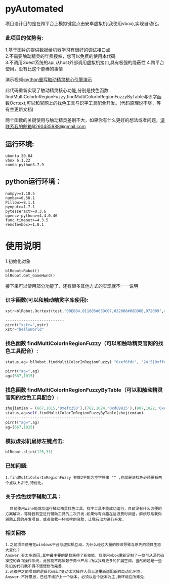 
# pyAutomated
项目设计目的是在跨平台上模拟键鼠点击安卓虚拟机(我使用vbox),实现自动化。

### 此项目的优势有:
1.基于图片的提供数据给机器学习有很好的调试接口点  
2.不需要触动精灵的年费授权，您可以免费的使用本代码  
3.不调用Guest系统的api,从host外部调用虚拟机接口,具有极强的隐蔽性
4.跨平台使用，没有比这个更棒的事情

演示视频:[python重写触动精灵核心引擎演示](https://www.bilibili.com/video/BV1Ev411t7B1/)

此代码重新实现了触动精灵核心功能,分别是找色函数findMultiColorInRegionFuzzy,findMultiColorInRegionFuzzyByTable与识字函数Ocrtext,可以和官网上的找色工具与识字工具配合开发。(代码原理说不尽，等有空更新文档)


两个函数的关键使用与触动精灵差别不大，如果你有什么更好的想法或者问题，请联系我的邮箱ljl260435988@gmail.com

## 运行环境:
    ubuntu 20.04
    vbox 6.1.22
    conda python3.7.9

## python运行环境：
    numpy>=1.18.5
    numba>=0.50.1
    Pillow>=8.1.1
    pynput>=1.7.1
    pytesseract>=0.3.6
    opencv-python>=4.4.0.46
    func_timeout>=4.3.5
    remotevbox>=1.0.1

 

# 使用说明

1.初始化对象
```python
blRobot=Robot()
blRobot.Get_GameHwnd()
```

接下来可以使用部分功能了，还有很多其他方式的实现就不一一说明

### 识字函数(可以和触动精灵字库使用):
```python
xstr=blRobot.Ocrtext(test,"00E804,011805#03DC07,032006#08DD0B,072009",444,506,589,560)

--------------------------
pirnt("xstr=",xstr)
xstr="helloWorld"
```
### 找色函数 findMultiColorInRegionFuzzy（可以和触动精灵官网的找色工具配合）:
```python
status,ag= blRobot.findMultiColorInRegionFuzzy( "0xef6fdc", "24|5|0xffeecb,-7|30|0x2fb7ff", 90, 0, 0, 1919, 1079)
-------------------------------------------
pirnt("ag=",ag)
ag=(667,1015)
```

### 找色函数 findMultiColorInRegionFuzzyByTable（可以和触动精灵官网的找色工具配合）:
```python
zhujiemian = (667,1015,'0xefc250'),(782,1024,'0xd89825'),(907,1022,'0xea8f4f'),(1022,1017,'0xf8cf48'),(1124,1020,'0xb75715')
status,ag=self.findMultiColorInRegionFuzzyByTable(zhujiemian)
-------------------------------------------
pirnt("ag=",ag)
ag=(667,1015)
```

### 模拟虚拟机鼠标左键点击:
```python
blRobot.click(125,33)
```



### 已知问题:
    1.findMultiColorInRegionFuzzy 参数2不能为空字符串 "" ,也就是说找色必须要有两个点以上才行,待优化。

### 关于找色找字辅助工具：
      目前使用wine能成功运行触动精灵找色工具，找字工具不能成功运行，目前没有什么方便的方案解决，等待我有空进行辅助工具的二次开发.如果你有兴趣在这浪费时间话，麻烦联系我你辅助工具的开发项目，或者给我一杯咖啡的资助，让我有动力进行开发.

### 相关回答
    1.之前项目使用在windows平台与虚拟机互动，为什么经过大量的修改导致与原先的项目生态大变化？
    Answer:有太多原因,其中最主要的是我获得了新技能，我使用vbox重新定制了一款可从源代码操控的自由操作系统，此技能不再依赖于商业产品.所以我有更多的扩展空间，当然问题是一些陈旧的代码我不得不慢慢修改完善.
    2.还维护之前项目的逻辑代码么?变动太大操作人员无法重新适配新的自动化环境.
    Answer:不好意思，已经不维护上一个版本，必须以这个版本为主,新环境在所难免.

